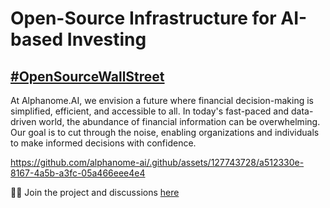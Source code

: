 # Open-Source Infrastructure for AI-based Investing
## [#OpenSourceWallStreet](https://twitter.com/search?q=%23opensourcewallstreet&src=typed_query)

At Alphanome.AI, we envision a future where financial decision-making is simplified, efficient, and accessible to all. In today's fast-paced and data-driven world, the abundance of financial information can be overwhelming. Our goal is to cut through the noise, enabling organizations and individuals to make informed decisions with confidence.

https://github.com/alphanome-ai/.github/assets/127743728/a512330e-8167-4a5b-a3fc-05a466eee4e4

👩‍💻 Join the project and discussions [here](https://discord.gg/2MC3uJhBxs)
